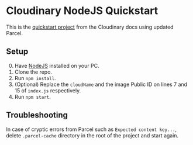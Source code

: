 # Cloudinary NodeJS Quickstart

This is the [quickstart project](https://cloudinary.com/documentation/javascript_quick_start) from the Cloudinary docs
using updated Parcel.

## Setup

0. Have [NodeJS](https://nodejs.org/en/learn/getting-started/how-to-install-nodejs) installed on your PC.
1. Clone the repo.
2. Run `npm install`.
3. (Optional) Replace the `cloudName` and the image Public ID on lines 7 and 15 of `index.js` respectively.
4. Run `npm start`.

## Troubleshooting

In case of cryptic errors from Parcel such as `Expected content key...`, delete `.parcel-cache` directory in the root of the
project and start again.
